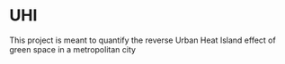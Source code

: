 # UHI
This project is meant to quantify the reverse Urban Heat Island effect of green space in a metropolitan city
